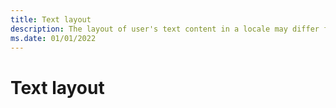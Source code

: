```yaml
---
title: Text layout
description: The layout of user's text content in a locale may differ from the user interface locale of an application.
ms.date: 01/01/2022
---
```


# Text layout
